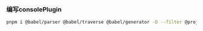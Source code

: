 ### 编写consolePlugin
```sh
pnpm i @babel/parser @babel/traverse @babel/generator -D --filter @proj/react-x
```